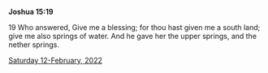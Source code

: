 **Joshua 15:19**

19 Who answered, Give me a blessing; for thou hast given me a south land; give me also springs of water. And he gave her the upper springs, and the nether springs.

[Saturday 12-February, 2022](https://t.me/s/daily_scripture)
